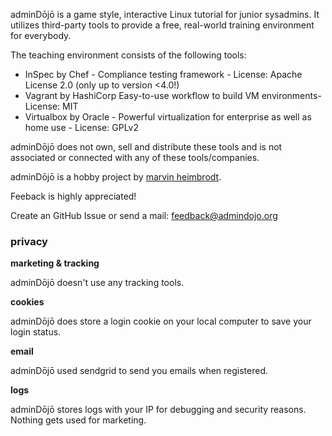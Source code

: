 adminDōjō is a game style, interactive Linux tutorial for junior sysadmins. 
It utilizes third-party tools to provide a free, real-world training environment for everybody.


The teaching environment consists of the following tools:

- InSpec by Chef - Compliance testing framework - License: Apache License 2.0 (only up to version <4.0!)
- Vagrant by HashiCorp Easy-to-use workflow to build VM environments- License: MIT
- Virtualbox by Oracle - Powerful virtualization for enterprise as well as home use - License: GPLv2

adminDōjō does not own, sell and distribute these tools and is not associated or connected with any of these tools/companies.


adminDōjō is a hobby project by [marvin heimbrodt](https://github.com/6uhrmittag).

Feeback is highly appreciated!


Create an GitHub Issue or send a mail: feedback@admindojo.org


### privacy

**marketing & tracking**

adminDōjō doesn't use any tracking tools.

**cookies**

adminDōjō does store a login cookie on your local computer to save your login status.

**email**

adminDōjō used sendgrid to send you emails when registered. 

**logs**

adminDōjō stores logs with your IP for debugging and security reasons. Nothing gets used for marketing.


